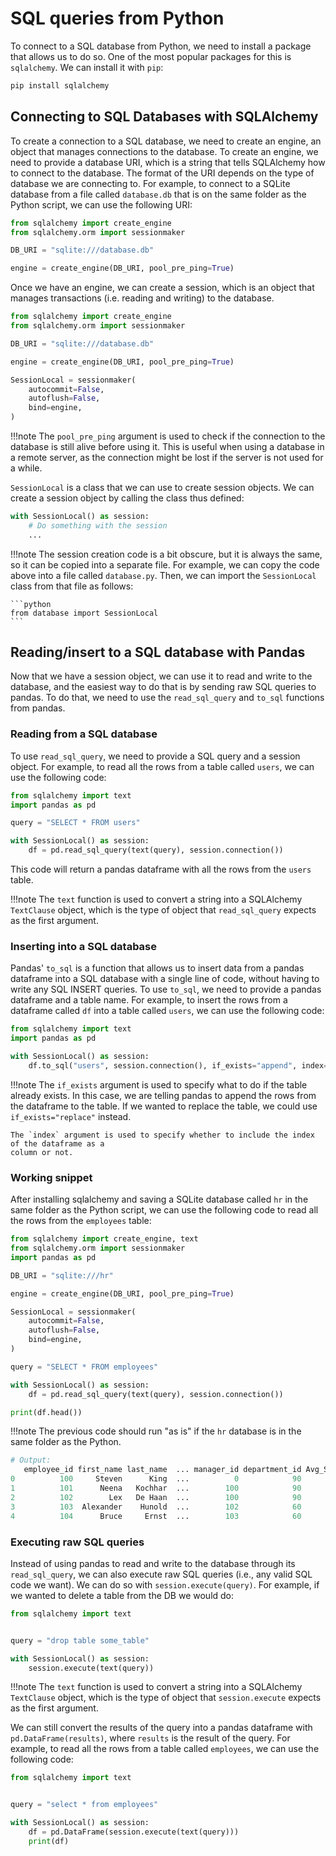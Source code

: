 # SQL queries from Python

To connect to a SQL database from Python, we need to install a package that allows us to do so. 
One of the most popular packages for this is `sqlalchemy`. We can install it with `pip`:

```bash
pip install sqlalchemy
```

## Connecting to SQL Databases with SQLAlchemy

To create a connection to a SQL database, we need to create an engine, an object that 
manages connections to the database. To create an engine, we need to provide a database URI, which
is a string that tells SQLAlchemy how to connect to the database. The format of the URI depends on
the type of database we are connecting to. For example, to connect to a SQLite database from a file
called `database.db` that is on the same folder as the Python script, we can use the following URI:

```python
from sqlalchemy import create_engine
from sqlalchemy.orm import sessionmaker

DB_URI = "sqlite:///database.db"

engine = create_engine(DB_URI, pool_pre_ping=True)
```

Once we have an engine, we can create a session, which is
an object that manages transactions (i.e. reading and writing) to the database.

```python
from sqlalchemy import create_engine
from sqlalchemy.orm import sessionmaker

DB_URI = "sqlite:///database.db"

engine = create_engine(DB_URI, pool_pre_ping=True)

SessionLocal = sessionmaker(
    autocommit=False,
    autoflush=False,
    bind=engine,
)
```

!!!note
    The `pool_pre_ping` argument is used to check if the connection to the database is still alive
    before using it. This is useful when using a database in a remote server, as the connection
    might be lost if the server is not used for a while.

`SessionLocal` is a class that we can use to create session objects. We can create a session object
by calling the class thus defined:

```python
with SessionLocal() as session:
    # Do something with the session
    ...
```

!!!note
    The session creation code is a bit obscure, but it is always the same, so it can be copied
    into a separate file. For example, we can copy the code above into a file 
    called `database.py`. Then, we can import the `SessionLocal` class from that file as
    follows:

    ```python
    from database import SessionLocal
    ```    

## Reading/insert to a SQL database with Pandas

Now that we have a session object, we can use it to read and write to the database, and the easiest
way to do that is by sending raw SQL queries to pandas. To do that, we need to use the `read_sql_query`
and `to_sql` functions from pandas.

### Reading from a SQL database

To use `read_sql_query`, we need to provide a SQL query and a session object. For example, to read
all the rows from a table called `users`, we can use the following code:

```python
from sqlalchemy import text
import pandas as pd

query = "SELECT * FROM users"

with SessionLocal() as session:
    df = pd.read_sql_query(text(query), session.connection())
```

This code will return a pandas dataframe with all the rows from the `users` table. 

!!!note
    The `text` function is used to convert a string into a SQLAlchemy `TextClause` object, which
    is the type of object that `read_sql_query` expects as the first argument.

### Inserting into a SQL database

Pandas' `to_sql` is a function that allows us to insert data from a pandas dataframe
into a SQL database with a single line of code, without having to write any SQL INSERT queries.
To use `to_sql`, we need to provide a pandas dataframe and a table name. For example, to insert
the rows from a dataframe called `df` into a table called `users`, we can use the following code:

```python
from sqlalchemy import text
import pandas as pd

with SessionLocal() as session:
    df.to_sql("users", session.connection(), if_exists="append", index=False)
```

!!!note
    The `if_exists` argument is used to specify what to do if the table already exists. In this
    case, we are telling pandas to append the rows from the dataframe to the table. If we wanted
    to replace the table, we could use `if_exists="replace"` instead.

    The `index` argument is used to specify whether to include the index of the dataframe as a 
    column or not.

### Working snippet

After installing sqlalchemy and saving a SQLite database called `hr` in the same folder as the
Python script, we can use the following code to read all the rows from the `employees` table:

```python
from sqlalchemy import create_engine, text
from sqlalchemy.orm import sessionmaker
import pandas as pd

DB_URI = "sqlite:///hr"

engine = create_engine(DB_URI, pool_pre_ping=True)

SessionLocal = sessionmaker(
    autocommit=False,
    autoflush=False,
    bind=engine,
)

query = "SELECT * FROM employees"

with SessionLocal() as session:
    df = pd.read_sql_query(text(query), session.connection())

print(df.head())
```

!!!note
    The previous code should run "as is" if the `hr` database is in the same folder as the Python.

```python
# Output:
   employee_id first_name last_name  ... manager_id department_id Avg_Salary
0          100     Steven      King  ...          0            90       None
1          101      Neena   Kochhar  ...        100            90       None
2          102        Lex   De Haan  ...        100            90       None
3          103  Alexander    Hunold  ...        102            60       None
4          104      Bruce     Ernst  ...        103            60       None
```

### Executing raw SQL queries

Instead of using pandas to read and write to the database through its `read_sql_query`, we can also execute 
raw SQL queries (i.e., any valid SQL code we want). We can do so with `session.execute(query)`. For
example, if we wanted to delete a table from the DB we would do:

```python
from sqlalchemy import text


query = "drop table some_table"

with SessionLocal() as session:
    session.execute(text(query))
```

!!!note
    The `text` function is used to convert a string into a SQLAlchemy `TextClause` object, which
    is the type of object that `session.execute` expects as the first argument.

We can still convert the results of the query into a pandas dataframe with `pd.DataFrame(results)`,
where `results` is the result of the query. For example, to read all the rows from a table called `employees`,
we can use the following code:

```python
from sqlalchemy import text


query = "select * from employees"

with SessionLocal() as session:
    df = pd.DataFrame(session.execute(text(query)))
    print(df)
```